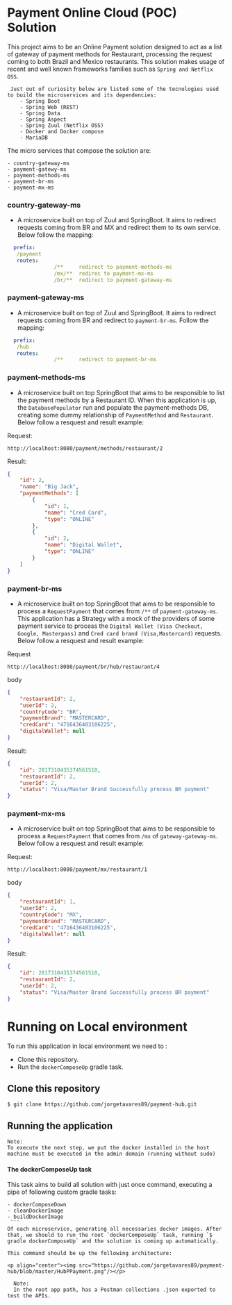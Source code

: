 # Payment Online Cloud (POC) Solution

This project aims to be an Online Payment solution designed to act as a list of gateway of payment methods for Restaurant, processing the request coming to both Brazil and Mexico restaurants.
This solution makes usage of recent and well known frameworks families such as `Spring and Netflix OSS`.

 ```
  Just out of curiosity below are listed some of the tecnologies used to build the microservices and its dependencies:
	 - Spring Boot
	 - Spring Web (REST)
	 - Spring Data
	 - Spring Aspect
	 - Spring Zuul (Netflix OSS)
	 - Docker and Docker compose
	 - MariaDB
 ```

The micro services that compose the solution are:

 ``` 
 - country-gateway-ms
 - payment-gatewy-ms
 - payment-methods-ms
 - payment-br-ms
 - payment-mx-ms
 ```

### country-gateway-ms
* A microservice built on top of Zuul and SpringBoot. It aims to redirect requests coming from BR and MX and redirect them to its own service. Below follow the mapping:
 ```yaml
   prefix: 
   	/payment
   	routes:
	            /**     redirect to payment-methods-ms
	            /mx/**  redirec to payment-mx-ms
	            /br/**  redirect to payment-gateway-ms 
```

### payment-gateway-ms
* A microservice built on top of Zuul and SpringBoot. It aims to redirect requests coming from BR and redirect to `payment-br-ms`. Follow the mapping:

 ```yaml
   prefix: 
   	/hub
   	routes:
	            /**     redirect to payment-br-ms
```

### payment-methods-ms
* A microservice built on top SpringBoot that aims to be responsible to list the payment methods by a Restaurant ID. When this application is up, the `DatabasePopulator` run and populate the payment-methods DB, creating some dummy relationship of `PaymentMethod` and `Restaurant`. Below follow a resquest and result example:

Request:

`http://localhost:8080/payment/methods/restaurant/2`

Result:
```json
{
    "id": 2,
    "name": "Big Jack",
    "paymentMethods": [
        {
            "id": 1,
            "name": "Cred Card",
            "type": "ONLINE"
        },
        {
            "id": 2,
            "name": "Digital Wallet",
            "type": "ONLINE"
        }
    ]
}
```

### payment-br-ms
* A microservice built on top SpringBoot that aims to be responsible to process a `RequestPayment` that comes from `/**` of `payment-gateway-ms`. This application has a Strategy with a mock of the providers of some payment service to process the `Digital Wallet (Visa Checkout, Google, Masterpass)` and `Cred card brand (Visa,Mastercard)` requests. Below follow a resquest and result example:

Request

```http://localhost:8080/payment/br/hub/restaurant/4```

body
```json
{
	"restaurantId": 2,
	"userId": 2,
	"countryCode": "BR",
	"paymentBrand": "MASTERCARD",
	"credCard": "4716436403106225",
	"digitalWallet": null
}
```

Result:
```json
{
    "id": 2817310435374561510,
    "restaurantId": 2,
    "userId": 2,
    "status": "Visa/Master Brand Successfully process BR payment"
}
```

### payment-mx-ms
* A microservice built on top SpringBoot that aims to be responsible to process a `RequestPayment` that comes from `/mx` of `gateway-gateway-ms`. Below follow a resquest and result example:

Request:

```http://localhost:8080/payment/mx/restaurant/1```

body
```json
{
	"restaurantId": 1,
	"userId": 2,
	"countryCode": "MX",
	"paymentBrand": "MASTERCARD",
	"credCard": "4716436403106225",
	"digitalWallet": null
}
```

Result:
```json
{
    "id": 2817310435374561510,
    "restaurantId": 2,
    "userId": 2,
    "status": "Visa/Master Brand Successfully process BR payment"
}
```

# Running on Local environment

To run this application in local environment we need to :

 * Clone this repository.
 * Run the `dockerComposeUp` gradle task.
 

## Clone this repository

`$ git clone https://github.com/jorgetavares89/payment-hub.git`
	
## Running the application

	Note: 
	To execute the next step, we put the docker installed in the host machine must be executed in the admin domain (running without sudo)

#### The dockerComposeUp task

  This task aims to build all solution with just once command, executing a pipe of following custom gradle tasks:
  ```
  - dockerComposeDown
  - cleanDockerImage
  - buildDockerImage
  ```
  Of each microservice, generating all necessaries docker images. After that, we should to run the root `dockerComposeUp` task, running `$ gradle dockerComposeUp` and the solution is coming up automatically.
  
  This command should be up the following architecture:

<p align="center"><img src="https://github.com/jorgetavares89/payment-hub/blob/master/HubPPayment.png"/></p>

	Note:
	In the root app path, has a Postman collections .json exported to test the APIs.

